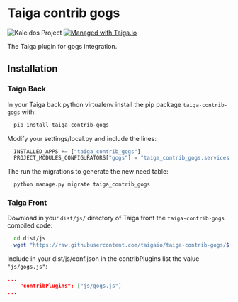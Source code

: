 Taiga contrib gogs
==================

![Kaleidos Project](http://kaleidos.net/static/img/badge.png "Kaleidos Project")
[![Managed with Taiga.io](https://taiga.io/media/support/attachments/article-22/banner-gh.png)](https://taiga.io "Managed with Taiga.io")

The Taiga plugin for gogs integration.

Installation
------------

### Taiga Back

In your Taiga back python virtualenv install the pip package `taiga-contrib-gogs` with:

```bash
  pip install taiga-contrib-gogs
```

Modify your settings/local.py and include the lines:

```python
  INSTALLED_APPS += ["taiga_contrib_gogs"]
  PROJECT_MODULES_CONFIGURATORS["gogs"] = "taiga_contrib_gogs.services.get_or_generate_config"
```

The run the migrations to generate the new need table:

```bash
  python manage.py migrate taiga_contrib_gogs
```

### Taiga Front

Download in your `dist/js/` directory of Taiga front the `taiga-contrib-gogs` compiled code:

```bash
  cd dist/js
  wget "https://raw.githubusercontent.com/taigaio/taiga-contrib-gogs/$(pip show taiga-contrib-gogs | awk '/^Version: /{print $2}')/front/dist/gogs.js"
```

Include in your dist/js/conf.json in the contribPlugins list the value `"js/gogs.js"`:

```json
...
    "contribPlugins": ["js/gogs.js"]
...
```
